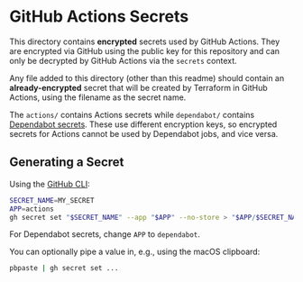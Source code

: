 # GitHub Actions Secrets

This directory contains **encrypted** secrets used by GitHub Actions. They are encrypted via GitHub using the public key for this repository and can only be decrypted by GitHub Actions via the `secrets` context.

Any file added to this directory (other than this readme) should contain an **already-encrypted** secret that will be created by Terraform in GitHub Actions, using the filename as the secret name.

The `actions/` contains Actions secrets while `dependabot/` contains [Dependabot secrets](https://docs.github.com/en/code-security/dependabot/working-with-dependabot/automating-dependabot-with-github-actions#accessing-secrets). These use different encryption keys, so encrypted secrets for Actions cannot be used by Dependabot jobs, and vice versa.

## Generating a Secret

Using the [GitHub CLI](https://cli.github.com):

```sh
SECRET_NAME=MY_SECRET
APP=actions
gh secret set "$SECRET_NAME" --app "$APP" --no-store > "$APP/$SECRET_NAME"
```

For Dependabot secrets, change `APP` to `dependabot`.

You can optionally pipe a value in, e.g., using the macOS clipboard:

```sh
pbpaste | gh secret set ...
```
